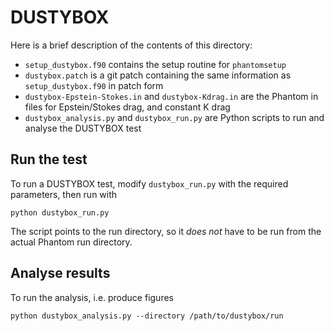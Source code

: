 DUSTYBOX
========

Here is a brief description of the contents of this directory:

- `setup_dustybox.f90` contains the setup routine for `phantomsetup`
- `dustybox.patch` is a git patch containing the same information as
  `setup_dustybox.f90` in patch form
- `dustybox-Epstein-Stokes.in` and `dustybox-Kdrag.in` are the Phantom in files
  for Epstein/Stokes drag, and constant K drag
- `dustybox_analysis.py` and `dustybox_run.py` are Python scripts to run and
  analyse the DUSTYBOX test

Run the test
------------

To run a DUSTYBOX test, modify `dustybox_run.py` with the required parameters, then run with 

```
python dustybox_run.py
```

The script points to the run directory, so it *does not* have to be run from the actual Phantom run directory.

Analyse results
---------------

To run the analysis, i.e. produce figures

```
python dustybox_analysis.py --directory /path/to/dustybox/run
```
